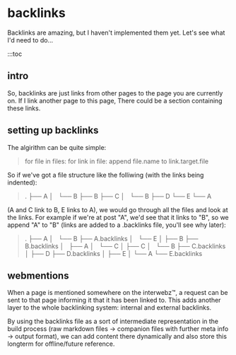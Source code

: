 # backlinks

Backlinks are amazing, but I haven't implemented them yet. Let's see what I'd
need to do...

:::toc

## intro

So, backlinks are just links from other pages to the page you are currently on. If I link another page to this page, There could be a section containing these links.

## setting up backlinks

The algirithm can be quite simple:

> for file in files:
>   for link in file:
>     append file.name to link.target.file

So if we've got a file structure like the folliwing (with the links being indented):

> .
> ├── A
> │   └── B
> ├── B
> ├── C
> │   └── B
> ├── D
> └── E
>     └── A

(A and C link to B, E links to A), we would go through all the files and look at the links. For example if we're at post "A", we'd see that it links to "B", so we append "A" to "B" (links are added to a .backlinks file, you'll see why later):

> .
> ├── A
> │   └── B
> ├── A.backlinks
> │   └── E
> │
> ├── B
> ├── B.backlinks
> │   ├── A
> │   └── C
> │
> ├── C
> │   └── B
> ├── C.backlinks
> │
> ├── D
> ├── D.backlinks
> │
> ├── E
> │   └── A
> └── E.backlinks

## webmentions

When a page is mentioned somewhere on the interwebz™, a request can be sent to
that page informing it that it has been linked to. This adds another layer to
the whole backlinking system: internal and external backlinks.

By using the backlinks file as a sort of intermediate representation in the
build process (raw markdown files -> companion files with further meta info ->
output format), we can add content there dynamically and also store this
longterm for offline/future reference.
